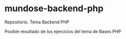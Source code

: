 # mundose-backend-php
Repositorio. Tema Backend PHP

Posible resultado de los ejercicios del tema de Bases PHP
